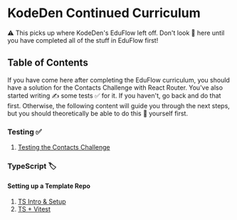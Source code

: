 # KodeDen Continued Curriculum

⚠️ This picks up where KodeDen's EduFlow left off. Don't look 👀 here until you have completed all of the stuff in EduFlow first!

## Table of Contents

If you have come here after completing the EduFlow curriculum, you should have a solution for the Contacts Challenge with React Router. You've also started writing ✍️ some tests ✅ for it. If you haven't, go back and do that first. Otherwise, the following content will guide you through the next steps, but you should theoretically be able to do this 💩 yourself first.

### Testing ✅

1. [Testing the Contacts Challenge](./testing-contacts/testing-contacts-challenge.md)

### TypeScript 🏷️
#### Setting up a Template Repo

1. [TS Intro & Setup](./ts/ts-intro.md)
1. [TS + Vitest](./ts/ts-vitest.md)
